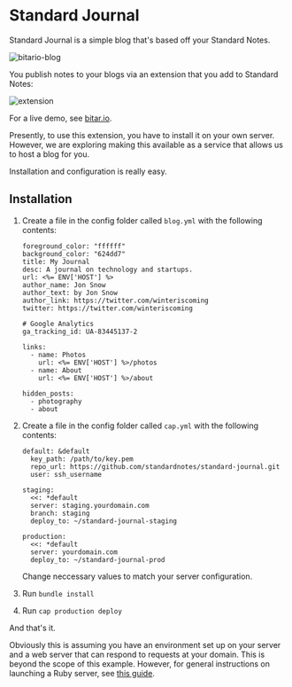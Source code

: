 # Standard Journal

Standard Journal is a simple blog that's based off your Standard Notes. 

![bitario-blog](https://s3.amazonaws.com/bitario/misc/bitario-blog.png)

You publish notes to your blogs via an extension that you add to Standard Notes:

![extension](https://s3.amazonaws.com/bitario/misc/sj-ext.png)

For a live demo, see [bitar.io](https://bitar.io).

Presently, to use this extension, you have to install it on your own server. However, we are exploring making this available as a service that allows us to host a blog for you.

Installation and configuration is really easy.

## Installation

1. Create a file in the config folder called `blog.yml` with the following contents:

	```
	foreground_color: "ffffff"
	background_color: "624dd7"
	title: My Journal
	desc: A journal on technology and startups.
	url: <%= ENV['HOST'] %>
	author_name: Jon Snow
	author_text: by Jon Snow
	author_link: https://twitter.com/winteriscoming
	twitter: https://twitter.com/winteriscoming
	
	# Google Analytics
	ga_tracking_id: UA-83445137-2
	
	links:
	  - name: Photos
	    url: <%= ENV['HOST'] %>/photos
	  - name: About
	    url: <%= ENV['HOST'] %>/about
	
	hidden_posts:
	  - photography
	  - about
	
	```

2. Create a file in the config folder called `cap.yml` with the following contents:

	```
	default: &default
	  key_path: /path/to/key.pem
	  repo_url: https://github.com/standardnotes/standard-journal.git
	  user: ssh_username
	
	staging:
	  <<: *default
	  server: staging.yourdomain.com
	  branch: staging
	  deploy_to: ~/standard-journal-staging
	
	production:
	  <<: *default
	  server: yourdomain.com
	  deploy_to: ~/standard-journal-prod
	```

	Change neccessary values to match your server configuration.

3. Run `bundle install`
4. Run `cap production deploy`

And that's it. 

Obviously this is assuming you have an environment set up on your server and a web server that can respond to requests at your domain. This is beyond the scope of this example. However, for general instructions on launching a Ruby server, see [this guide](https://github.com/standardfile/ruby-server/wiki/Deploying-a-private-Standard-File-server-with-Amazon-EC2-and-Nginx).
